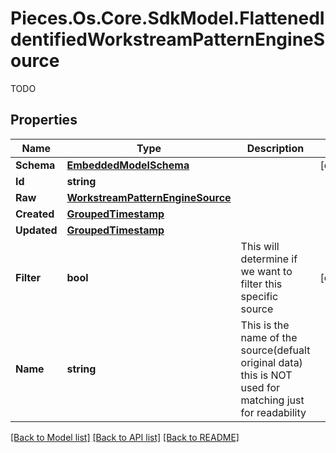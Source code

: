 # Pieces.Os.Core.SdkModel.FlattenedIdentifiedWorkstreamPatternEngineSource
TODO

## Properties

Name | Type | Description | Notes
------------ | ------------- | ------------- | -------------
**Schema** | [**EmbeddedModelSchema**](EmbeddedModelSchema.md) |  | [optional] 
**Id** | **string** |  | 
**Raw** | [**WorkstreamPatternEngineSource**](WorkstreamPatternEngineSource.md) |  | 
**Created** | [**GroupedTimestamp**](GroupedTimestamp.md) |  | 
**Updated** | [**GroupedTimestamp**](GroupedTimestamp.md) |  | 
**Filter** | **bool** | This will determine if we want to filter this specific source | [optional] 
**Name** | **string** | This is the name of the source(defualt original data) this is NOT used for matching just for readability | 

[[Back to Model list]](../README.md#documentation-for-models) [[Back to API list]](../README.md#documentation-for-api-endpoints) [[Back to README]](../README.md)

